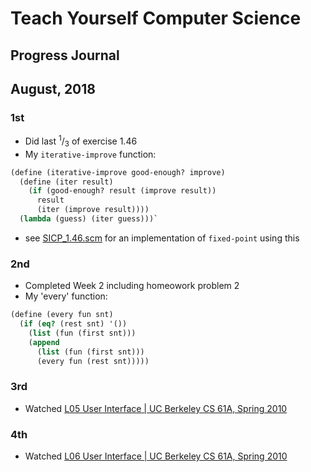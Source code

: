 # Teach Yourself Computer Science
## Progress Journal

## August, 2018

### 1st
- Did last <sup>1</sup>/<sub>3</sub> of exercise 1.46
- My `iterative-improve` function:
```scheme
(define (iterative-improve good-enough? improve)
  (define (iter result)
    (if (good-enough? result (improve result))
      result
      (iter (improve result))))
  (lambda (guess) (iter guess)))`
```
- see [SICP_1.46.scm](https://github.com/flintsteel7/TMCS/tree/master/Exercises/SICP_1.46.scm) for an implementation of `fixed-point` using this

### 2nd
- Completed Week 2 including homeowork problem 2
- My 'every' function:
```scheme
(define (every fun snt)
  (if (eq? (rest snt) '())
    (list (fun (first snt)))
    (append
      (list (fun (first snt)))
      (every fun (rest snt)))))
```

### 3rd
- Watched [L05 User Interface | UC Berkeley CS 61A, Spring 2010](https://www.youtube.com/watch?v=tJB3Lk8_m7w&index=5&list=PLhMnuBfGeCDNgVzLPxF9o5UNKG1b-LFY9)

### 4th
- Watched [L06 User Interface | UC Berkeley CS 61A, Spring 2010](https://www.youtube.com/watch?v=r2-TaLTs7w0&index=6&list=PLhMnuBfGeCDNgVzLPxF9o5UNKG1b-LFY9)